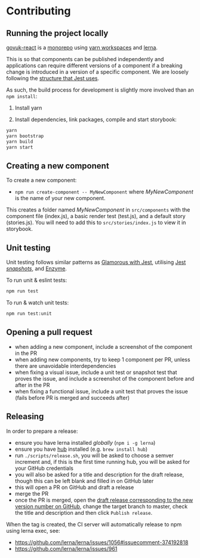 # Contributing

## Running the project locally

[govuk-react](https://github.com/penx/govuk-react) is a [monorepo](https://github.com/babel/babel/blob/master/doc/design/monorepo.md) using [yarn workspaces](https://yarnpkg.com/blog/2017/08/02/introducing-workspaces/) and [lerna](https://github.com/lerna/lerna).

This is so that components can be published independently and applications can require different versions of a component if a breaking change is introduced in a version of a specific component. We are loosely following the [structure that Jest uses](https://github.com/facebook/jest).

As such, the build process for development is slightly more involved than an `npm install`:

1. Install yarn

2. Install dependencies, link packages, compile and start storybook:

```sh
yarn
yarn bootstrap
yarn build
yarn start
```

## Creating a new component
To create a new component:
- `npm run create-component -- MyNewComponent` where _MyNewComponent_ is the name of your new component.

This creates a folder named _MyNewComponent_ in `src/components` with the component file (index.js), a basic render test (test.js), and a default story (stories.js). You will need to add this to `src/stories/index.js` to view it in storybook.


## Unit testing
Unit testing follows similar patterns as [Glamorous with Jest](https://github.com/paypal/glamorous/tree/master/examples/with-jest), utilising [Jest _snapshots_](https://facebook.github.io/jest/docs/en/snapshot-testing.html), and [Enzyme](https://github.com/airbnb/enzyme).

To run unit & eslint tests:
```sh
npm run test
```

To run & watch unit tests:
```sh
npm run test:unit
```

## Opening a pull request

- when adding a new component, include a screenshot of the component in the PR
- when adding new components, try to keep 1 component per PR, unless there are unavoidable interdependencies
- when fixing a visual issue, include a unit test or snapshot test that proves the issue, and include a screenshot of the component before and after in the PR
- when fixing a functional issue, include a unit test that proves the issue (fails before PR is merged and succeeds after)

## Releasing

In order to prepare a release:

- ensure you have lerna installed _globally_ (`npm i -g lerna`)
- ensure you have [hub](https://hub.github.com) installed (e.g. `brew install hub`)
- run `./scripts/release.sh`, you will be asked to choose a semver increment and, if this is the first time running hub, you will be asked for your GitHub credentials
- you will also be asked for a title and description for the draft release, though this can be left blank and filled in on GitHub later
- this will open a PR on GitHub and draft a release
- merge the PR
- once the PR is merged, open the [draft release corresponding to the new version number on GitHub](https://github.com/penx/govuk-react/releases), change the target branch to master, check the title and description and then click `Publish release`.

When the tag is created, the CI server will automatically release to npm using lerna exec, see:

- https://github.com/lerna/lerna/issues/1056#issuecomment-374192818
- https://github.com/lerna/lerna/issues/961
